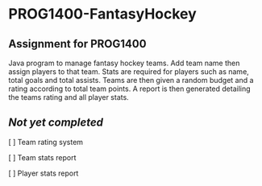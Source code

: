 # PROG1400-FantasyHockey
Assignment for PROG1400
------------------------
Java program to manage fantasy hockey teams. Add team name then assign players to that team. Stats are required for players such as name, total goals and total assists. Teams are then given a random budget and a rating according to total team points.
A report is then generated detailing the teams rating and all player stats.

***Not yet completed***
-----------------------
[ ] Team rating system

[ ] Team stats report

[ ] Player stats report
